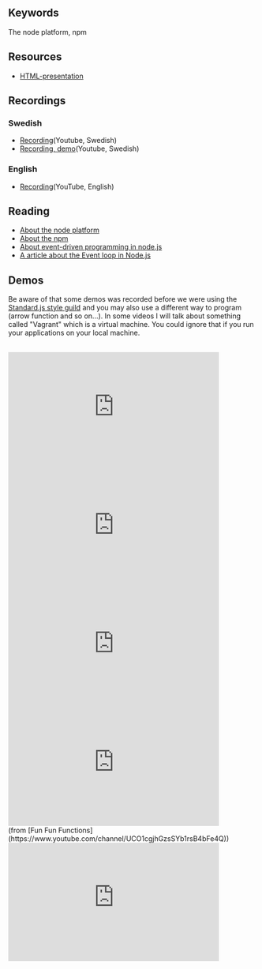 ## Keywords
The node platform, npm

## Resources
- [HTML-presentation](https://rawgit.com/CS-LNU-Learning-Objects/the-node-platform/master/slides/index.html)


## Recordings

### Swedish
- [Recording](https://youtu.be/FtRVKWrMRVI)(Youtube, Swedish)
- [Recording, demo](https://youtu.be/1QG3IYw92S8)(Youtube, Swedish)

### English
- [Recording](https://youtu.be/-VNBkxyZPiQ?t=4224)(YouTube, English)  

## Reading
- [About the node platform](https://github.com/CS-LNU-Learning-Objects/the-node-platform/blob/master/the-node-platform.md)
- [About the npm](https://github.com/CS-LNU-Learning-Objects/the-node-platform/blob/master/npm.md)
- [About event-driven programming in node.js](https://github.com/CS-LNU-Learning-Objects/the-node-platform/blob/master/eventdriven-programming.md)
- [A article about the Event loop in Node.js](https://blog.risingstack.com/node-js-at-scale-understanding-node-js-event-loop/)


## Demos
Be aware of that some demos was recorded before we were using the [Standard.js style guild](https://standardjs.com/) and you may also use a different way to program (arrow function and so on...). In some videos I will talk about something called "Vagrant" which is a virtual machine. You could ignore that if you run your applications on your local machine.
<br>
<br>
<iframe width="427" height="240" src="https://www.youtube.com/embed/K7EVY58VH9g" frameborder="0" allowfullscreen></iframe>
<br />
<iframe width="427" height="240" src="https://www.youtube.com/embed/XKCf8pFo5Cw" frameborder="0" allowfullscreen></iframe>
<br />
<iframe width="427" height="240" src="https://www.youtube.com/embed/KUNdayQVXcA" frameborder="0" allowfullscreen></iframe>
<br>
<iframe src="https://www.youtube.com/embed/568g8hxJJp4?ecver=2" width="427" height="240" frameborder="0" allowfullscreen></iframe><br>
(from [Fun Fun Functions](https://www.youtube.com/channel/UCO1cgjhGzsSYb1rsB4bFe4Q))
<br>
<iframe width="427" height="240" src="https://www.youtube.com/embed/DbQ6KlWkuF0" frameborder="0" allowfullscreen></iframe>
